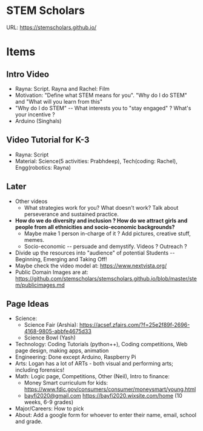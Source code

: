 # STEM Scholars
URL: https://stemscholars.github.io/

# Items
## Intro Video
  * Rayna: Script. Rayna and Rachel: Film
  * Motivation: "Define what STEM means for you". "Why do I do STEM" and "What will you learn from this"
  * "Why do I do STEM" -- What interests you to "stay engaged" ? What's your incentive ?
* Arduino (Singhals)
## Video Tutorial for K-3
  * Rayna: Script
  * Material: Science(5 activities: Prabhdeep), Tech(coding: Rachel), Engg(robotics: Rayna)
## Later
* Other videos
  * What strategies work for you? What doesn't work? Talk about perseverance and sustained practice.
* **How do we do diversity and inclusion ? How do we attract girls and people from all ethnicities and socio-economic backgrounds?**
  * Maybe make 1 person in-charge of it ? Add pictures, creative stuff, memes.
  * Socio-economic -- persuade and demystify. Videos ? Outreach ?
* Divide up the resources into "audience" of potential Students -- Beginning, Emerging and Taking Off!
* Maybe check the video model at: https://www.nextvista.org/
* Public Domain Images are at: https://github.com/stemscholars/stemscholars.github.io/blob/master/stem/publicimages.md
## Page Ideas
* Science: 
  * Science Fair (Arshia): https://acsef.zfairs.com/?f=25e2f89f-2696-4168-9805-abbfe4675d33 
  * Science Bowl (Yash)
* Technology: Coding Tutorials (python++), Coding competitions, Web page design, making apps, animation
* Engineering: Done except Arduino, Raspberry Pi
* Arts: Logan has a lot of ARTs - both visual and performing arts; including forensics!
* Math: Logic page, Competitions, Other (Neil), Intro to finance: 
  * Money Smart curriculum for kids: https://www.fdic.gov/consumers/consumer/moneysmart/young.html
  * bayfi2020@gmail.com https://bayfi2020.wixsite.com/home (10 weeks, 6-9 grades)
* Major/Careers: How to pick
* About: Add a google form for whoever to enter their name, email, school and grade.
